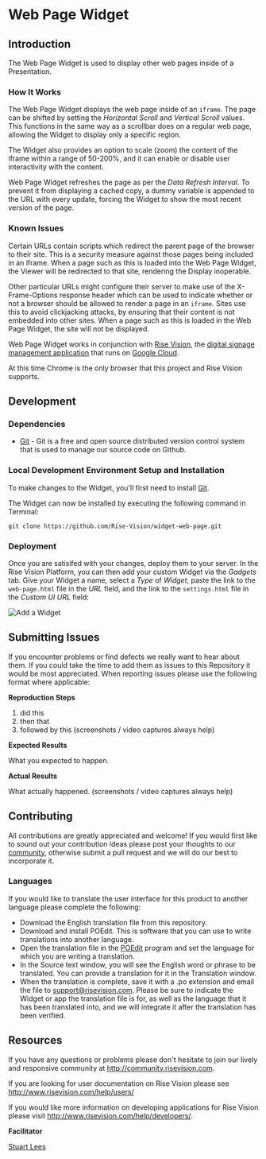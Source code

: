 # Web Page Widget

## Introduction
The Web Page Widget is used to display other web pages inside of a Presentation.

### How It Works
The Web Page Widget displays the web page inside of an `iframe`. The page can be shifted by setting the *Horizontal Scroll* and *Vertical Scroll* values. This functions in the same way as a scrollbar does on a regular web page, allowing the Widget to display only a specific region.

The Widget also provides an option to scale (zoom) the content of the iframe within a range of 50-200%, and it can enable or disable user interactivity with the content.

Web Page Widget refreshes the page as per the *Data Refresh Interval*. To prevent it from displaying a cached copy, a dummy variable is appended to the URL with every update, forcing the Widget to show the most recent version of the page.

### Known Issues
Certain URLs contain scripts which redirect the parent page of the browser to their site. This is a security measure against those pages being included in an iframe. When a page such as this is loaded into the Web Page Widget, the Viewer will be redirected to that site, rendering the Display inoperable.

Other particular URLs might configure their server to make use of the X-Frame-Options response header which can be used to indicate whether or not a browser should be allowed to render a page in an `iframe`. Sites use this to avoid clickjacking attacks, by ensuring that their content is not embedded into other sites. When a page such as this is loaded in the Web Page Widget, the site will not be displayed.

Web Page Widget works in conjunction with [Rise Vision](http://www.risevision.com), the [digital signage management application](http://rva.risevision.com/) that runs on [Google Cloud](https://cloud.google.com).

At this time Chrome is the only browser that this project and Rise Vision supports.

## Development

### Dependencies
* [Git](http://git-scm.com/) - Git is a free and open source distributed version control system that is used to manage our source code on Github.

### Local Development Environment Setup and Installation
To make changes to the Widget, you'll first need to install [Git](http://git-scm.com/book/en/v2/Getting-Started-Installing-Git).

The Widget can now be installed by executing the following command in Terminal:
```
git clone https://github.com/Rise-Vision/widget-web-page.git
```

### Deployment
Once you are satisifed with your changes, deploy them to your server. In the Rise Vision Platform, you can then add your custom Widget via the *Gadgets* tab. Give your Widget a name, select a *Type* of *Widget*, paste the link to the `web-page.html` file in the *URL* field, and the link to the `settings.html` file in the *Custom UI URL* field:

![Add a Widget](https://cloud.githubusercontent.com/assets/1190420/5113377/2f2d9240-6ffd-11e4-98ad-a484c1fa7183.png)


## Submitting Issues
If you encounter problems or find defects we really want to hear about them. If you could take the time to add them as issues to this Repository it would be most appreciated. When reporting issues please use the following format where applicable:

**Reproduction Steps**

1. did this
2. then that
3. followed by this (screenshots / video captures always help)

**Expected Results**

What you expected to happen.

**Actual Results**

What actually happened. (screenshots / video captures always help)

## Contributing
All contributions are greatly appreciated and welcome! If you would first like to sound out your contribution ideas please post your thoughts to our [community](http://community.risevision.com), otherwise submit a pull request and we will do our best to incorporate it.

### Languages
If you would like to translate the user interface for this product to another language please complete the following:

- Download the English translation file from this repository.
- Download and install POEdit. This is software that you can use to write translations into another language.
- Open the translation file in the [POEdit](http://www.poedit.net/) program and set the language for which you are writing a translation.
- In the Source text window, you will see the English word or phrase to be translated. You can provide a translation for it in the Translation window.
- When the translation is complete, save it with a .po extension and email the file to support@risevision.com. Please be sure to indicate the Widget or app the translation file is for, as well as the language that it has been translated into, and we will integrate it after the translation has been verified.

## Resources
If you have any questions or problems please don't hesitate to join our lively and responsive community at http://community.risevision.com.

If you are looking for user documentation on Rise Vision please see http://www.risevision.com/help/users/

If you would like more information on developing applications for Rise Vision please visit http://www.risevision.com/help/developers/.

**Facilitator**

[Stuart Lees](https://github.com/stulees "Stuart Lees")
